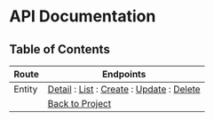 # API Documentation

## Table of Contents
Route | Endpoints
| --- | --- |
Entity | [Detail](./entity/detail.md) : [List](./entity/list.md) : [Create](./entity/create.md) : [Update](./entity/update.md) : [Delete](./entity/delete.md)
| | [Back to Project](../README.md)
